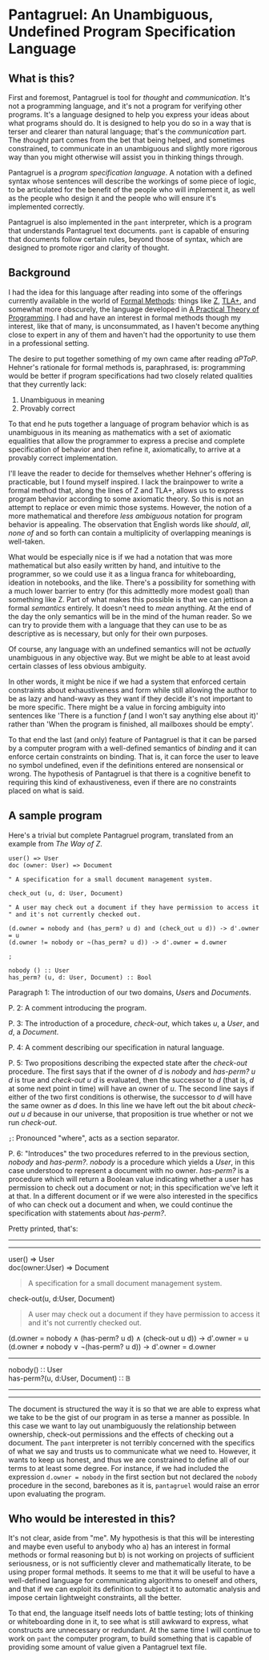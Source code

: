 # Pantagruel: An Unambiguous, Undefined Program Specification Language

## What is this?

First and foremost, Pantagruel is tool for *thought* and
*communication*. It's not a programming language, and it's not a program
for verifying other programs. It's a language designed to help you express
your ideas about what programs should do. It is designed to help you do
so in a way that is terser and clearer than natural language; that's the
*communication* part. The *thought* part comes from the bet that being
helped, and sometimes constrained, to communicate in an unambiguous and
slightly more rigorous way than you might otherwise will assist you in
thinking things through.

Pantagruel is a *program specification language*. A notation with
a defined syntax whose sentences will describe the workings of some
piece of logic, to be articulated for the benefit of the people who
will implement it, as well as the people who design it and the people
who will ensure it's implemented correctly.

Pantagruel is also implemented in the `pant` interpreter, which is a
program that understands Pantagruel text documents. `pant` is capable
of ensuring that documents follow certain rules, beyond those of syntax,
which are designed to promote rigor and clarity of thought.

## Background

I had the idea for this language after reading into some of the offerings
currently available in the world of [Formal Methods][FM]: things like
[Z], [TLA+], and somewhat more obscurely, the language developed in [A
Practical Theory of Programming][practheo]. I had and have an interest in
formal methods though my interest, like that of many, is unconsummated,
as I haven't become anything close to expert in any of them and haven't
had the opportunity to use them in a professional setting.

[FM]: https://users.ece.cmu.edu/~koopman/des_s99/formal_methods/

[Z]: https://staff.washington.edu/jon/z-book/index.html

[TLA+]: http://lamport.azurewebsites.net/tla/tla.html

[practheo]: http://www.cs.toronto.edu/~hehner/aPToP/

The desire to put together something of my own came after reading
*aPToP*. Hehner's rationale for formal methods is, paraphrased, is:
programming would be better if program specifications had two closely
related qualities that they currently lack:

1. Unambiguous in meaning
2. Provably correct

To that end he puts together a language of program behavior which is
as unambiguous in its meaning as mathematics with a set of axiomatic
equalities that allow the programmer to express a precise and complete
specification of behavior and then refine it, axiomatically, to arrive
at a provably correct implementation.

I'll leave the reader to decide for themselves whether Hehner's offering
is practicable, but I found myself inspired. I lack the brainpower to
write a formal method that, along the lines of Z and TLA+, allows us
to express program behavior according to some axiomatic theory. So this
is not an attempt to replace or even mimic those systems. However, the
notion of a more mathematical and therefore *less ambiguous* notation
for program behavior is appealing. The observation that English words
like *should*, *all*, *none of* and so forth can contain a multiplicity
of overlapping meanings is well-taken.

What would be especially nice is if we had a notation that was more
mathematical but also easily written by hand, and intuitive to the
programmer, so we could use it as a lingua franca for whiteboarding,
ideation in notebooks, and the like. There's a possibility for something
with a much lower barrier to entry (for this admittedly more modest
goal) than something like Z. Part of what makes this possible is that we
can jettison a formal *semantics* entirely. It doesn't need to *mean*
anything. At the end of the day the only semantics will be in the mind
of the human reader. So we can try to provide them with a language that
they can use to be as descriptive as is necessary, but only for their
own purposes.

Of course, any language with an undefined semantics will not be *actually*
unambiguous in any objective way. But we might be able to at least avoid
certain classes of less obvious ambiguity.

In other words, it might be nice if we had a system that enforced
certain constraints about exhaustiveness and form while still allowing
the author to be as lazy and hand-wavy as they want if they decide it's
not important to be more specific. There might be a value in forcing
ambiguity into sentences like 'There is a function *f* (and I won't
say anything else about it)' rather than 'When the program is finished,
all mailboxes should be empty'.

To that end the last (and only) feature of Pantagruel is that it can be
parsed by a computer program with a well-defined semantics of *binding*
and it can enforce certain constraints on binding. That is, it can
force the user to leave no symbol undefined, even if the definitions
entered are nonsensical or wrong. The hypothesis of Pantagruel is that
there is a cognitive benefit to requiring this kind of exhaustiveness,
even if there are no constraints placed on what is said.

## A sample program

Here's a trivial but complete Pantagruel program, translated from an example from *The Way of Z*.

```pantagruel
user() => User
doc (owner: User) => Document

" A specification for a small document management system.

check_out (u, d: User, Document)

" A user may check out a document if they have permission to access it
" and it's not currently checked out.

(d.owner = nobody and (has_perm? u d) and (check_out u d)) -> d'.owner = u
(d.owner != nobody or ~(has_perm? u d)) -> d'.owner = d.owner

;

nobody () :: User
has_perm? (u, d: User, Document) :: Bool
```

Paragraph 1: The introduction of our two domains, *User*s and *Document*s.

P. 2: A comment introducing the program.

P. 3: The introduction of a procedure, *check-out*, which takes *u*,
a *User*, and *d*, a *Document*.

P. 4: A comment describing our specification in natural language.

P. 5: Two propositions describing the expected state after the
*check-out* procedure. The first says that if the owner of *d* is
*nobody* and *has-perm? u d* is true and *check-out u d* is evaluated,
then the successor to *d* (that is, *d* at some next point in time) will
have an owner of *u*. The second line says if either of the two first
conditions is otherwise, the successor to *d* will have the same owner
as *d* does. In this line we have left out the bit about *check-out u
d* because in our universe, that proposition is true whether or not we
run *check-out*.

`;`: Pronounced "where", acts as a section separator.

P. 6: "Introduces" the two procedures referred to in the previous section,
*nobody* and *has-perm?*. *nobody* is a procedure which yields a *User*,
in this case understood to represent a document with no owner. *has-perm?*
is a procedure which will return a Boolean value indicating whether a user
has permission to check out a document or not; in this specification
we've left it at that. In a different document or if we were also
interested in the specifics of who can check out a document and when,
we could continue the specification with statements about *has-perm?*.

Pretty printed, that's:

----------------
----------------

user() ⇒ User \
doc(owner:User) ⇒ Document

> A specification for a small document management system.

check-out(u, d:User, Document)

> A user may check out a document if they have permission to access it
> and it's not currently checked out.

(d.owner = nobody ∧ (has-perm? u d) ∧ (check-out u d)) → d'.owner = u \
(d.owner ≠ nobody ∨ ¬(has-perm? u d)) → d'.owner = d.owner

***

nobody() ∷ User \
has-perm?(u, d:User, Document) ∷ 𝔹

---------------
---------------

The document is structured the way it is so that we are able to express
what we take to be the gist of our program in as terse a manner as
possible. In this case we want to lay out unambiguously the relationship
between ownership, check-out permissions and the effects of checking
out a document. The `pant` interpreter is not terribly concerned with
the specifics of what we say and trusts us to communicate what we need
to. However, it wants to keep us honest, and thus we are constrained
to define all of our terms to at least some degree. For instance, if we
had included the expression `d.owner = nobody` in the first section but
not declared the `nobody` procedure in the second, barebones as it is,
`pantagruel` would raise an error upon evaluating the program.

## Who would be interested in this?

It's not clear, aside from "me". My hypothesis is that this will be
interesting and maybe even useful to anybody who a) has an interest in
formal methods or formal reasoning but b) is not working on projects of
sufficient seriousness, or is not sufficiently clever and mathematically
literate, to be using proper formal methods. It seems to me that it will
be useful to have a well-defined language for communicating algorithms to
oneself and others, and that if we can exploit its definition to subject
it to automatic analysis and impose certain lightweight constraints, all
the better.

To that end, the language itself needs lots of battle testing; lots
of thinking or whiteboarding done in it, to see what is still awkward
to express, what constructs are unnecessary or redundant. At the same
time I will continue to work on `pant` the computer program, to
build something that is capable of providing some amount of value given
a Pantagruel text file.
